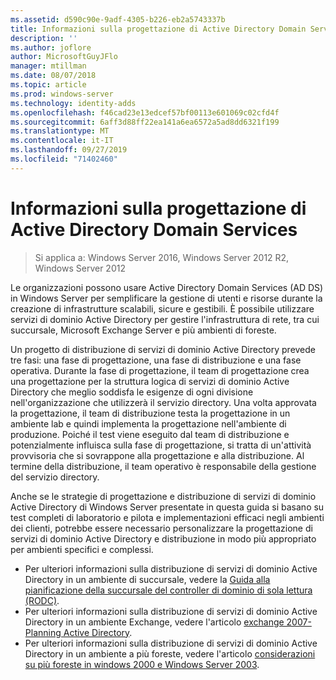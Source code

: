 ```yaml
---
ms.assetid: d590c90e-9adf-4305-b226-eb2a5743337b
title: Informazioni sulla progettazione di Active Directory Domain Services
description: ''
ms.author: joflore
author: MicrosoftGuyJFlo
manager: mtillman
ms.date: 08/07/2018
ms.topic: article
ms.prod: windows-server
ms.technology: identity-adds
ms.openlocfilehash: f46cad23e13edcef57bf00113e601069c02cfd4f
ms.sourcegitcommit: 6aff3d88ff22ea141a6ea6572a5ad8dd6321f199
ms.translationtype: MT
ms.contentlocale: it-IT
ms.lasthandoff: 09/27/2019
ms.locfileid: "71402460"
---
```

# <a name="understanding-ad-ds-design"></a>Informazioni sulla progettazione di Active Directory Domain Services

>Si applica a: Windows Server 2016, Windows Server 2012 R2, Windows Server 2012

Le organizzazioni possono usare Active Directory Domain Services (AD DS) in Windows Server per semplificare la gestione di utenti e risorse durante la creazione di infrastrutture scalabili, sicure e gestibili. È possibile utilizzare servizi di dominio Active Directory per gestire l'infrastruttura di rete, tra cui succursale, Microsoft Exchange Server e più ambienti di foreste.  
  
Un progetto di distribuzione di servizi di dominio Active Directory prevede tre fasi: una fase di progettazione, una fase di distribuzione e una fase operativa. Durante la fase di progettazione, il team di progettazione crea una progettazione per la struttura logica di servizi di dominio Active Directory che meglio soddisfa le esigenze di ogni divisione nell'organizzazione che utilizzerà il servizio directory. Una volta approvata la progettazione, il team di distribuzione testa la progettazione in un ambiente lab e quindi implementa la progettazione nell'ambiente di produzione. Poiché il test viene eseguito dal team di distribuzione e potenzialmente influisca sulla fase di progettazione, si tratta di un'attività provvisoria che si sovrappone alla progettazione e alla distribuzione. Al termine della distribuzione, il team operativo è responsabile della gestione del servizio directory.  
  
Anche se le strategie di progettazione e distribuzione di servizi di dominio Active Directory di Windows Server presentate in questa guida si basano su test completi di laboratorio e pilota e implementazioni efficaci negli ambienti dei clienti, potrebbe essere necessario personalizzare la progettazione di servizi di dominio Active Directory e distribuzione in modo più appropriato per ambienti specifici e complessi.
  
- Per ulteriori informazioni sulla distribuzione di servizi di dominio Active Directory in un ambiente di succursale, vedere la [Guida alla pianificazione della succursale del controller di dominio di sola lettura (RODC)](https://go.microsoft.com/fwlink/?LinkId=100207).  
- Per ulteriori informazioni sulla distribuzione di servizi di dominio Active Directory in un ambiente Exchange, vedere l'articolo [exchange 2007-Planning Active Directory](https://go.microsoft.com/fwlink/?LinkId=88904).  
- Per ulteriori informazioni sulla distribuzione di servizi di dominio Active Directory in un ambiente a più foreste, vedere l'articolo [considerazioni su più foreste in windows 2000 e Windows Server 2003](https://go.microsoft.com/fwlink/?LinkId=88905).  
